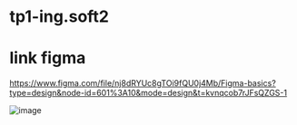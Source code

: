 ﻿# tp1-ing.soft2
# link figma
https://www.figma.com/file/nj8dRYUc8gTOi9fQU0j4Mb/Figma-basics?type=design&node-id=601%3A10&mode=design&t=kvnqcob7rJFsQZGS-1


![image](https://github.com/Olariaga001Pablo/tp1-ing.soft2/assets/162990497/9bcc834a-9eff-441a-be56-f16aa5dd042d)
